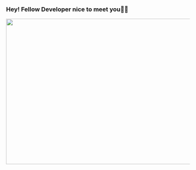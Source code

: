 ### Hey! Fellow Developer nice to meet you🌺🌼

<!--
**Aaishpra/Aaishpra** is a ✨ _special_ ✨ repository because its `README.md` (this file) appears on your GitHub profile.
-->
<img src="https://media.tenor.com/images/f4f0bdb1c53fe047951d6178185a2525/tenor.gif" width="780" height="400" />
